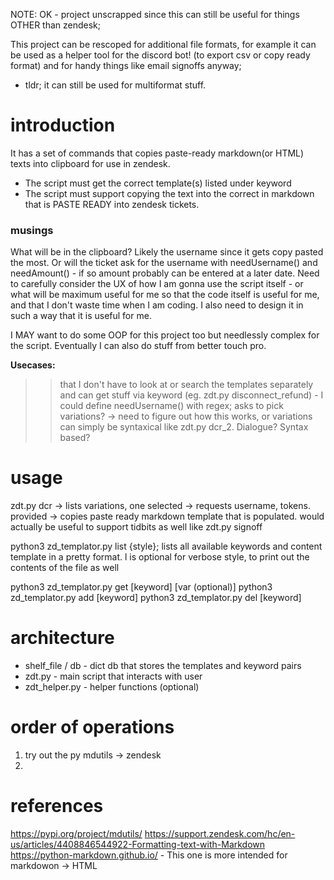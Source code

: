 NOTE:
OK - project unscrapped since this can still be useful for things OTHER than zendesk;

This project can be rescoped for additional file formats, for example it can be used as a helper tool for the discord bot! (to export csv or copy ready format) and for handy things like email signoffs anyway;

- tldr; it can still be used for multiformat stuff.


# introduction
It has a set of commands that copies paste-ready markdown(or HTML) texts into clipboard for use in zendesk.

* The script must get the correct template(s) listed under keyword
* The script must support copying the text into the correct in markdown that is PASTE READY into zendesk tickets.

### musings
What will be in the clipboard? Likely the username since it gets copy pasted the most.
Or will the ticket ask for the username with needUsername() and needAmount() - if so amount probably can be entered at a later date.
Need to carefully consider the UX of how I am gonna use the script itself - or what will be maximum useful for me so that the code itself is useful for me, and that I don't waste time when I am coding.
I also need to design it in such a way that it is useful for me.

I MAY want to do some OOP for this project too but needlessly complex for the script.
Eventually I can also do stuff from better touch pro.

**Usecases:**
>> that I don't have to look at or search the templates separately and can get stuff via keyword (eg. zdt.py disconnect_refund) - I could define needUsername() with regex;
>> asks to pick variations? -> need to figure out how this works, or variations can simply be syntaxical like zdt.py dcr_2. Dialogue? Syntax based?




# usage
zdt.py dcr -> lists variations, one selected -> requests username, tokens. provided -> copies paste ready markdown template that is populated.
would actually be useful to support tidbits as well like zdt.py signoff


python3 zd_templator.py list {style};
lists all available keywords and content template in a pretty format.
l is optional for verbose style, to print out the contents of the file as well

python3 zd_templator.py get [keyword] [var (optional)]
python3 zd_templator.py add [keyword]
python3 zd_templator.py del [keyword]


# architecture
- shelf_file / db - dict db that stores the templates and keyword pairs
- zdt.py - main script that interacts with user
- zdt_helper.py - helper functions (optional)


# order of operations
1. try out the py mdutils -> zendesk
2. 



# references
https://pypi.org/project/mdutils/
https://support.zendesk.com/hc/en-us/articles/4408846544922-Formatting-text-with-Markdown
https://python-markdown.github.io/ - This one is more intended for markdowon -> HTML 
